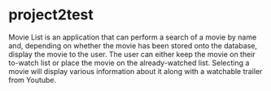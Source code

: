 # project2test

Movie List is an application that can perform a search of a movie by name and, depending on whether the movie has been stored onto the database, display the movie to the user.  The user can either keep the movie on their to-watch list or place the movie on the already-watched list.  Selecting a movie will display various information about it along with a watchable trailer from Youtube.